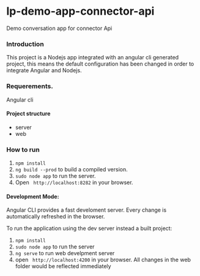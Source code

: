 # lp-demo-app-connector-api
Demo conversation app for connector Api 
### Introduction
This project is a Nodejs app integrated with an angular cli generated project, this means the default configuration has been changed in order to integrate Angular and Nodejs.
### Requerements. 
Angular cli 
#### Project structure
- server
- web
### How to run
1. ```npm install```
2. ```ng build --prod```  to build a compiled version.
3. ``sudo node app`` to run the server.
4. Open ``` http://localhost:8282``` in your browser.

#### Development Mode:

Angular CLI provides a fast develoment server. Every change is automatically refreshed in the browser.

To run the application using the dev server instead a built project:

1. ```npm install```
2. ```sudo node app``` to run the server
2. ```ng serve``` to run web develpment server
4. open ``` http://localhost:4200``` in your browser. All changes in the web folder would be reflected immediately
